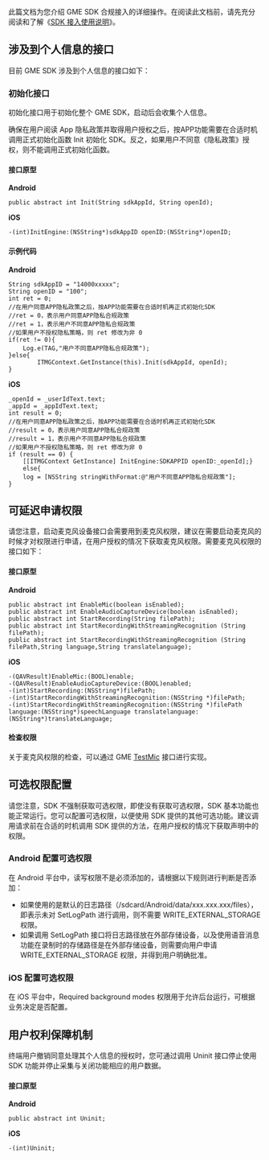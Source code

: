 此篇文档为您介绍 GME SDK 合规接入的详细操作。在阅读此文档前，请先充分阅读和了解《[SDK 接入使用说明](https://cloud.tencent.com/document/product/607/81874)》。


## 涉及到个人信息的接口

目前 GME SDK 涉及到个人信息的接口如下：

### 初始化接口
初始化接口用于初始化整个 GME SDK，启动后会收集个人信息。


<dx-alert infotype="notice" title="注意">
确保在用户阅读 App 隐私政策并取得用户授权之后，按APP功能需要在合适时机调用正式初始化函数 Init 初始化 SDK。反之，如果用户不同意《隐私政策》授权，则不能调用正式初始化函数。
</dx-alert>


#### 接口原型
**Android**
```
public abstract int Init(String sdkAppId, String openId);
```

**iOS**
```
-(int)InitEngine:(NSString*)sdkAppID openID:(NSString*)openID;
```

#### 示例代码
**Android**
```
String sdkAppID = "14000xxxxx";
String openID = "100";
int ret = 0;
//在用户同意APP隐私政策之后，按APP功能需要在合适时机再正式初始化SDK
//ret = 0，表示用户同意APP隐私合规政策
//ret = 1，表示用户不同意APP隐私合规政策
//如果用户不授权隐私策略，则 ret 修改为非 0 
if(ret != 0){
    Log.e(TAG,"用户不同意APP隐私合规政策");
}else{
		ITMGContext.GetInstance(this).Init(sdkAppId, openId);
}
```

**iOS**

```
_openId = _userIdText.text;
_appId = _appIdText.text;
int result = 0;
//在用户同意APP隐私政策之后，按APP功能需要在合适时机再正式初始化SDK
//result = 0，表示用户同意APP隐私合规政策
//result = 1，表示用户不同意APP隐私合规政策
//如果用户不授权隐私策略，则 ret 修改为非 0 
if (result == 0) {
	[[ITMGContext GetInstance] InitEngine:SDKAPPID openID:_openId];}
	else{
	log = [NSString stringWithFormat:@"用户不同意APP隐私合规政策"];
}
```


## 可延迟申请权限

请您注意，启动麦克风设备接口会需要用到麦克风权限，建议在需要启动麦克风的时候才对权限进行申请，在用户授权的情况下获取麦克风权限。需要麦克风权限的接口如下：

#### 接口原型
**Android**
```
public abstract int EnableMic(boolean isEnabled);
public abstract int EnableAudioCaptureDevice(boolean isEnabled);
public abstract int StartRecording(String filePath);
public abstract int StartRecordingWithStreamingRecognition (String filePath);
public abstract int StartRecordingWithStreamingRecognition (String filePath,String language,String translatelanguage);
```

**iOS**
```
-(QAVResult)EnableMic:(BOOL)enable;
-(QAVResult)EnableAudioCaptureDevice:(BOOL)enabled;
-(int)StartRecording:(NSString*)filePath;
-(int)StartRecordingWithStreamingRecognition:(NSString *)filePath;
-(int)StartRecordingWithStreamingRecognition:(NSString *)filePath language:(NSString*)speechLanguage translatelanguage:(NSString*)translateLanguage;
```

#### 检查权限
关于麦克风权限的检查，可以通过 GME [TestMic](https://cloud.tencent.com/document/product/607/48324#.E6.A3.80.E6.9F.A5.E9.BA.A6.E5.85.8B.E9.A3.8E.E8.AE.BE.E5.A4.87.E7.8A.B6.E6.80.81) 接口进行实现。


## 可选权限配置
请您注意，SDK 不强制获取可选权限，即使没有获取可选权限，SDK 基本功能也能正常运行。您可以配置可选权限，以便使用 SDK 提供的其他可选功能。建议调用请求前在合适的时机调用 SDK 提供的方法，在用户授权的情况下获取声明中的权限。

### Android 配置可选权限
在 Android 平台中，读写权限不是必须添加的，请根据以下规则进行判断是否添加：

 - 如果使用的是默认的日志路径（/sdcard/Android/data/xxx.xxx.xxx/files），即表示未对 SetLogPath 进行调用，则不需要 WRITE_EXTERNAL_STORAGE 权限。
 - 如果调用 SetLogPath 接口将日志路径放在外部存储设备，以及使用语音消息功能在录制时的存储路径是在外部存储设备，则需要向用户申请 WRITE_EXTERNAL_STORAGE 权限，并得到用户明确批准。

### iOS 配置可选权限
在 iOS 平台中，Required background modes 权限用于允许后台运行，可根据业务决定是否配置。


## 用户权利保障机制

终端用户撤销同意处理其个人信息的授权时，您可通过调用 Uninit 接口停止使用 SDK 功能并停止采集与关闭功能相应的用户数据。

#### 接口原型
**Android**
```
public abstract int Uninit;
```

**iOS**
```
-(int)Uninit;
```
